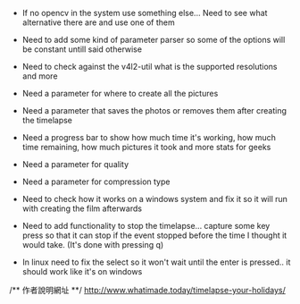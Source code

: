 - If no opencv in the system use something else...
  Need to see what alternative there are and use one of them

+ Need to add some kind of parameter parser so some of the options will be 
  constant untill said otherwise

- Need to check against the v4l2-util what is the supported 
  resolutions and more

+ Need a parameter for where to create all the pictures

- Need a parameter that saves the photos or removes them
  after creating the timelapse

- Need a progress bar to show how much time it's working,
  how much time remaining, how much pictures it took and more stats for geeks

+ Need a parameter for quality

- Need a parameter for compression type

+ Need to check how it works on a windows system and fix it so it will run
  with creating the film afterwards

+ Need to add functionality to stop the timelapse...
  capture some key press so that it can stop if the event stopped before
  the time I thought it would take. (It's done with pressing q)

- In linux need to fix the select so it won't wait until the enter is pressed..
  it should work like it's on windows
  
/** 作者說明網址 **/
http://www.whatimade.today/timelapse-your-holidays/
